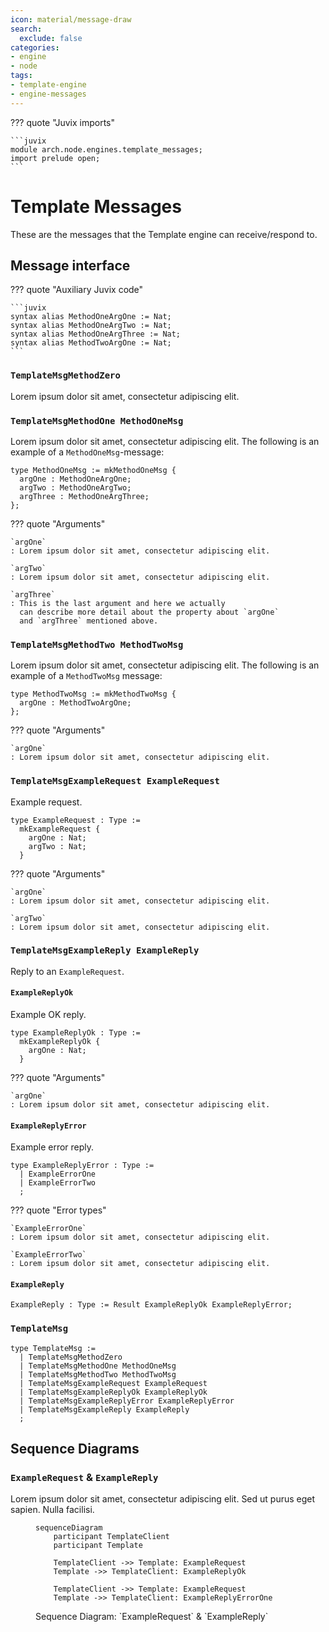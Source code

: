 ```yaml
---
icon: material/message-draw
search:
  exclude: false
categories:
- engine
- node
tags:
- template-engine
- engine-messages
---
```


??? quote "Juvix imports"

    ```juvix
    module arch.node.engines.template_messages;
    import prelude open;
    ```

# Template Messages

These are the messages that the Template engine can receive/respond to.

## Message interface

??? quote "Auxiliary Juvix code"

    ```juvix
    syntax alias MethodOneArgOne := Nat;
    syntax alias MethodOneArgTwo := Nat;
    syntax alias MethodOneArgThree := Nat;
    syntax alias MethodTwoArgOne := Nat;
    ```

### `TemplateMsgMethodZero`

Lorem ipsum dolor sit amet, consectetur adipiscing elit.

### `TemplateMsgMethodOne MethodOneMsg`

Lorem ipsum dolor sit amet, consectetur adipiscing elit.
The following is an example of a `MethodOneMsg`-message:

<!-- --8<-- [start:MethodOneMsg] -->
```juvix
type MethodOneMsg := mkMethodOneMsg {
  argOne : MethodOneArgOne;
  argTwo : MethodOneArgTwo;
  argThree : MethodOneArgThree;
};
```
<!-- --8<-- [end:MethodOneMsg] -->

??? quote "Arguments"

    `argOne`
    : Lorem ipsum dolor sit amet, consectetur adipiscing elit.

    `argTwo`
    : Lorem ipsum dolor sit amet, consectetur adipiscing elit.

    `argThree`
    : This is the last argument and here we actually
      can describe more detail about the property about `argOne`
      and `argThree` mentioned above.

### `TemplateMsgMethodTwo MethodTwoMsg`

Lorem ipsum dolor sit amet, consectetur adipiscing elit.
The following is an example of a `MethodTwoMsg` message:

<!-- --8<-- [start:MethodTwoMsg] -->
```juvix
type MethodTwoMsg := mkMethodTwoMsg {
  argOne : MethodTwoArgOne;
};
```
<!-- --8<-- [end:MethodTwoMsg] -->

??? quote "Arguments"

    `argOne`
    : Lorem ipsum dolor sit amet, consectetur adipiscing elit.

### `TemplateMsgExampleRequest ExampleRequest`

Example request.

<!-- --8<-- [start:ExampleRequest] -->
```juvix
type ExampleRequest : Type :=
  mkExampleRequest {
    argOne : Nat;
    argTwo : Nat;
  }
```
<!-- --8<-- [end:ExampleRequest] -->

??? quote "Arguments"

    `argOne`
    : Lorem ipsum dolor sit amet, consectetur adipiscing elit.

    `argTwo`
    : Lorem ipsum dolor sit amet, consectetur adipiscing elit.

### `TemplateMsgExampleReply ExampleReply`

Reply to an `ExampleRequest`.

#### `ExampleReplyOk`

Example OK reply.

<!-- --8<-- [start:ExampleReplyOk] -->
```juvix
type ExampleReplyOk : Type :=
  mkExampleReplyOk {
    argOne : Nat;
  }
```
<!-- --8<-- [end:ExampleReplyOk] -->

??? quote "Arguments"

    `argOne`
    : Lorem ipsum dolor sit amet, consectetur adipiscing elit.

#### `ExampleReplyError`

Example error reply.

<!-- --8<-- [start:ExampleReplyError] -->
```juvix
type ExampleReplyError : Type :=
  | ExampleErrorOne
  | ExampleErrorTwo
  ;
```
<!-- --8<-- [end:ExampleReplyError] -->

??? quote "Error types"

    `ExampleErrorOne`
    : Lorem ipsum dolor sit amet, consectetur adipiscing elit.

    `ExampleErrorTwo`
    : Lorem ipsum dolor sit amet, consectetur adipiscing elit.

#### `ExampleReply`

<!-- --8<-- [start:ExampleReply] -->
```juvix
ExampleReply : Type := Result ExampleReplyOk ExampleReplyError;
```
<!-- --8<-- [end:ExampleReply] -->

### `TemplateMsg`

<!-- --8<-- [start:TemplateMsg] -->
```juvix
type TemplateMsg :=
  | TemplateMsgMethodZero
  | TemplateMsgMethodOne MethodOneMsg
  | TemplateMsgMethodTwo MethodTwoMsg
  | TemplateMsgExampleRequest ExampleRequest
  | TemplateMsgExampleReplyOk ExampleReplyOk
  | TemplateMsgExampleReplyError ExampleReplyError
  | TemplateMsgExampleReply ExampleReply
  ;
```
<!-- --8<-- [end:TemplateMsg] -->

## Sequence Diagrams

### `ExampleRequest` & `ExampleReply`

Lorem ipsum dolor sit amet, consectetur adipiscing elit.
Sed ut purus eget sapien. Nulla facilisi.

<!-- --8<-- [start:message-sequence-diagram-ExampleRequest] -->
<figure markdown="span">

```mermaid
sequenceDiagram
    participant TemplateClient
    participant Template

    TemplateClient ->> Template: ExampleRequest
    Template ->> TemplateClient: ExampleReplyOk

    TemplateClient ->> Template: ExampleRequest
    Template ->> TemplateClient: ExampleReplyErrorOne
```

<figcaption markdown="span">
Sequence Diagram: `ExampleRequest` & `ExampleReply`
</figcaption>
</figure>
<!-- --8<-- [end:message-sequence-diagram-ExampleRequest] -->

